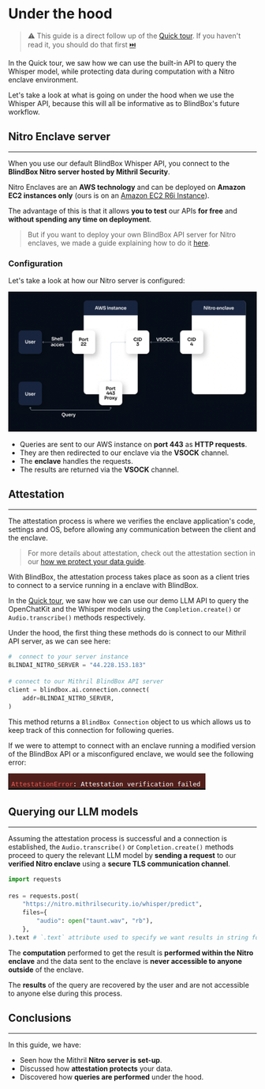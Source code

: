 # Under the hood

> ⚠️ This guide is a direct follow up of the [Quick tour](https://blindbox.mithrilsecurity.io/en/latest/docs/getting-started/quick-tour/). If you haven't read it, you should do that first [⏭️](https://blindbox.mithrilsecurity.io/en/latest/docs/getting-started/quick-tour/) 

In the Quick tour, we saw how we can use the built-in API to query the Whisper model, while protecting data during computation with a Nitro enclave environment.

Let's take a look at what is going on under the hood when we use the Whisper API, because this will all be informative as to BlindBox's future workflow.

## Nitro Enclave server
__________________

When you use our default BlindBox Whisper API, you connect to the **BlindBox Nitro server hosted by Mithril Security**. 

Nitro Enclaves are an **AWS technology** and can be deployed on **Amazon EC2 instances only** (ours is on an [Amazon EC2 R6i Instance](https://aws.amazon.com/ec2/instance-types/r6i/)).

The advantage of this is that it allows **you to test** our APIs **for free** and **without spending any time on deployment**. 

> But if you want to deploy your own BlindBox API server for Nitro enclaves, we made a guide explaining how to do it [here](./deploy-API-server.md).

### Configuration

Let's take a look at how our Nitro server is configured:

![Nitro-server-arch.png](../../assets/Nitro-server-arch.png)

+ Queries are sent to our AWS instance on **port 443** as **HTTP requests**.
+ They are then redirected to our enclave via the **VSOCK** channel.
+ The **enclave** handles the requests.
+ The results are returned via the **VSOCK** channel.

## Attestation
________________________

The attestation process is where we verifies the enclave application's code, settings and OS, before allowing any communication between the client and the enclave. 

> For more details about attestation, check out the attestation section in our [how we protect your data guide](../getting-started/confidential_computing.md).

With BlindBox, the attestation process takes place as soon as a client tries to connect to a service running in a enclave with BlindBox.

In the [Quick tour](https://blindbox.mithrilsecurity.io/en/latest/docs/getting-started/quick-tour/), we saw how we can use our demo LLM API to query the OpenChatKit and the Whisper models using the `Completion.create()` or `Audio.transcribe()` methods respectively.

Under the hood, the first thing these methods do is connect to our Mithril API server, as we can see here:

```python
#  connect to your server instance
BLINDAI_NITRO_SERVER = "44.228.153.183"

# connect to our Mithril BlindBox API server
client = blindbox.ai.connection.connect(
    addr=BLINDAI_NITRO_SERVER,
)
```

This method returns a `BlindBox Connection` object to us which allows us to keep track of this connection for following queries.

If we were to attempt to connect with an enclave running a modified version of the BlindBox API or a misconfigured enclave, we would see the following error:

![attestation-error.png](../../assets/attestation-error.png)

## Querying our LLM models
____________________________

Assuming the attestation process is successful and a connection is established, the `Audio.transcribe()` or `Completion.create()` methods proceed to query the relevant LLM model by **sending a request** to our **verified Nitro enclave** using a **secure TLS communication channel**.

```python
import requests

res = requests.post(
    "https://nitro.mithrilsecurity.io/whisper/predict",
    files={
        "audio": open("taunt.wav", "rb"),
    },
).text # `.text` attribute used to specify we want results in string format
```

The **computation** performed to get the result is **performed within the Nitro enclave** and the data sent to the enclave is **never accessible to anyone outside** of the enclave.

The **results** of the query are recovered by the user and are not accessible to anyone else during this process.

## Conclusions
_________________

In this guide, we have:

+ Seen how the Mithril **Nitro server is set-up**. 
+ Discussed how **attestation protects** your data. 
+ Discovered how **queries are performed** under the hood. 